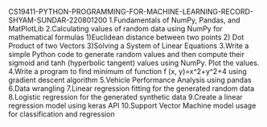 CS19411-PYTHON-PROGRAMMING-FOR-MACHINE-LEARNING-RECORD-SHYAM-SUNDAR-220801200
1.Fundamentals of NumPy, Pandas, and MatPlotLib
2.Calculating values of random data using NumPy for mathematical formulas 1)Euclidean distance between two points 2) Dot Product of two Vectors 3)Solving a System of Linear Equations
3.Write a simple Python code to generate random values and then compute their sigmoid and tanh (hyperbolic tangent) values using NumPy. Plot the values.
4.Write a program to find minimum of function f (x, y)=x^2+y^2+4 using gradient descent algorithm
5.Vehicle Performance Analysis using pandas
6.Data wrangling
7.Linear regression fitting for the generated random data
8.Logistic regression for the generated synthetic data
9.Create a linear regression model using keras API
10.Support Vector Machine model usage for classification and regression
